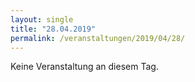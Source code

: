 ```yaml
---
layout: single
title: "28.04.2019"
permalink: /veranstaltungen/2019/04/28/
---
```


Keine Veranstaltung an diesem Tag.
